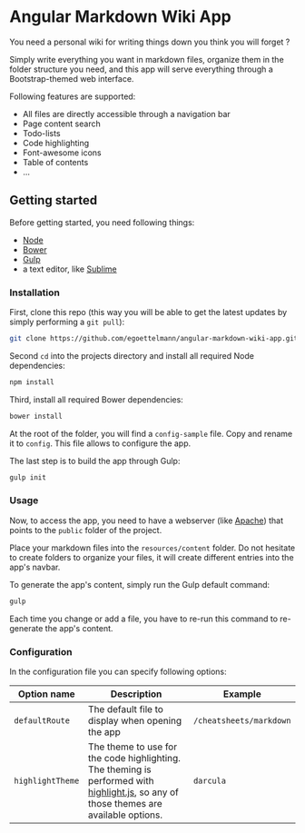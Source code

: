 # Angular Markdown Wiki App

You need a personal wiki for writing things down you think you will forget ?

Simply write everything you want in markdown files, organize them in the folder structure you need, and this app will serve everything through a Bootstrap-themed web interface.


Following features are supported:
 * All files are directly accessible through a navigation bar
 * Page content search
 * Todo-lists
 * Code highlighting
 * Font-awesome icons
 * Table of contents
 * ...

## Getting started

Before getting started, you need following things:
 * [Node](https://nodejs.org/en/download/)
 * [Bower](https://bower.io/)
 * [Gulp](http://gulpjs.com/)
 * a text editor, like [Sublime](https://www.sublimetext.com/)

### Installation

First, clone this repo (this way you will be able to get the latest updates by simply performing a `git pull`):

```sh
git clone https://github.com/egoettelmann/angular-markdown-wiki-app.git
```

Second `cd` into the projects directory and install all required Node dependencies:

```sh
npm install
```

Third, install all required Bower dependencies:

```sh
bower install
```

At the root of the folder, you will find a `config-sample` file. Copy and rename it to `config`. This file allows to configure the app.

The last step is to build the app through Gulp:

```sh
gulp init
```

### Usage

Now, to access the app, you need to have a webserver (like [Apache](https://httpd.apache.org/download.cgi)) that points to the `public` folder of the project.

Place your markdown files into the `resources/content` folder. Do not hesitate to create folders to organize your files, it will create different entries into the app's navbar.

To generate the app's content, simply run the Gulp default command:

```sh
gulp
```

Each time you change or add a file, you have to re-run this command to re-generate the app's content.

### Configuration

In the configuration file you can specify following options:

| Option name | Description | Example |
|--|--|--|
| `defaultRoute`   | The default file to display when opening the app | `/cheatsheets/markdown` |
| `highlightTheme` | The theme to use for the code highlighting. The theming is performed with [highlight.js](https://highlightjs.org/static/demo/), so any of those themes are available options. | `darcula` |


